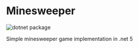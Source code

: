 # Minesweeper
![dotnet package](https://github.com/jonsofte/Minesweeper/workflows/dotnet%20package/badge.svg?branch=master)

Simple minesweeper game implementation in .net 5
